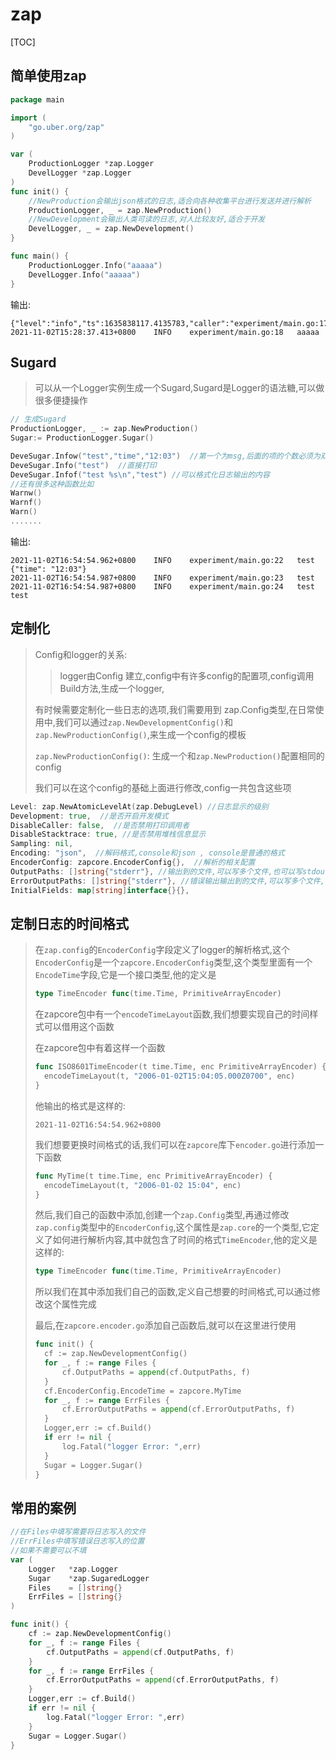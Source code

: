 # zap

[TOC]



## 简单使用zap

```go
package main

import (
	"go.uber.org/zap"
)

var (
	ProductionLogger *zap.Logger
	DevelLogger *zap.Logger
)
func init() {
    //NewProduction会输出json格式的日志,适合向各种收集平台进行发送并进行解析
	ProductionLogger, _ = zap.NewProduction()  
    //NewDevelopment会输出人类可读的日志,对人比较友好,适合于开发
	DevelLogger, _ = zap.NewDevelopment()
}

func main() {
	ProductionLogger.Info("aaaaa")
	DevelLogger.Info("aaaaa")
}
```

输出:

```
{"level":"info","ts":1635838117.4135783,"caller":"experiment/main.go:17","msg":"aaaaa"}
2021-11-02T15:28:37.413+0800	INFO	experiment/main.go:18	aaaaa
```





## Sugard

> 可以从一个Logger实例生成一个Sugard,Sugard是Logger的语法糖,可以做很多便捷操作

```go
// 生成Sugard
ProductionLogger, _ := zap.NewProduction()
Sugar:= ProductionLogger.Sugar()
```



```go
DeveSugar.Infow("test","time","12:03")  //第一个为msg,后面的项的个数必须为双数,前面的key,后面为value
DeveSugar.Info("test")  //直接打印
DeveSugar.Infof("test %s\n","test") //可以格式化日志输出的内容
//还有很多这种函数比如
Warnw()
Warnf()
Warn()
.......
```

输出:

```
2021-11-02T16:54:54.962+0800	INFO	experiment/main.go:22	test	{"time": "12:03"}
2021-11-02T16:54:54.987+0800	INFO	experiment/main.go:23	test
2021-11-02T16:54:54.987+0800	INFO	experiment/main.go:24	test test
```





## 定制化

> Config和logger的关系:
>
> > logger由Config 建立,config中有许多config的配置项,config调用Build方法,生成一个logger,
>
> 
>
> 有时候需要定制化一些日志的选项,我们需要用到 zap.Config类型,在日常使用中,我们可以通过`zap.NewDevelopmentConfig()`和`zap.NewProductionConfig()`,来生成一个config的模板
>
> `zap.NewProductionConfig()`: 生成一个和`zap.NewProduction()`配置相同的config
>
> 我们可以在这个config的基础上面进行修改,config一共包含这些项

```go
Level: zap.NewAtomicLevelAt(zap.DebugLevel) //日志显示的级别
Development: true,  //是否开启开发模式
DisableCaller: false,  //是否禁用打印调用者
DisableStacktrace: true, //是否禁用堆栈信息显示
Sampling: nil, 
Encoding: "json",  //解码格式,console和json , console是普通的格式
EncoderConfig: zapcore.EncoderConfig{},  //解析的相关配置
OutputPaths: []string{"stderr"}, //输出到的文件,可以写多个文件,也可以写stdout和stderr
ErrorOutputPaths: []string{"stderr"}, //错误输出输出到的文件,可以写多个文件,也可以写stdout和stderr
InitialFields: map[string]interface{}{}, 
```



## 定制日志的时间格式

> 在`zap.config`的`EncoderConfig`字段定义了logger的解析格式,这个`EncoderConfig`是一个`zapcore.EncoderConfig`类型,这个类型里面有一个`EncodeTime`字段,它是一个接口类型,他的定义是
>
> ```go
> type TimeEncoder func(time.Time, PrimitiveArrayEncoder)
> ```
>
> 在zapcore包中有一个`encodeTimeLayout`函数,我们想要实现自己的时间样式可以借用这个函数
>
> 在zapcore包中有着这样一个函数
>
> ```go
> func ISO8601TimeEncoder(t time.Time, enc PrimitiveArrayEncoder) {
> 	encodeTimeLayout(t, "2006-01-02T15:04:05.000Z0700", enc)
> }
> ```
>
> 他输出的格式是这样的:
>
> ```
> 2021-11-02T16:54:54.962+0800
> ```
>
> 我们想要更换时间格式的话,我们可以在`zapcore`库下`encoder.go`进行添加一下函数
>
> ```go
> func MyTime(t time.Time, enc PrimitiveArrayEncoder) {
> 	encodeTimeLayout(t, "2006-01-02 15:04", enc)
> }
> ```
>
> 然后,我们自己的函数中添加,创建一个`zap.Config`类型,再通过修改`zap.config`类型中的`EncoderConfig`,这个属性是`zap.core`的一个类型,它定义了如何进行解析内容,其中就包含了时间的格式`TimeEncoder`,他的定义是这样的:
>
> ```go
> type TimeEncoder func(time.Time, PrimitiveArrayEncoder)
> ```
>
> 所以我们在其中添加我们自己的函数,定义自己想要的时间格式,可以通过修改这个属性完成
>
> 最后,在`zapcore.encoder.go`添加自己函数后,就可以在这里进行使用
>
> ```go
> func init() {
> 	cf := zap.NewDevelopmentConfig()
> 	for _, f := range Files {
> 		cf.OutputPaths = append(cf.OutputPaths, f)
> 	}
> 	cf.EncoderConfig.EncodeTime = zapcore.MyTime
> 	for _, f := range ErrFiles {
> 		cf.ErrorOutputPaths = append(cf.ErrorOutputPaths, f)
> 	}
> 	Logger,err := cf.Build()
> 	if err != nil {
> 		log.Fatal("logger Error: ",err)
> 	}
> 	Sugar = Logger.Sugar()
> }
> ```
>
> 





## 常用的案例

```go
//在Files中填写需要将日志写入的文件
//ErrFiles中填写错误日志写入的位置
//如果不需要可以不填
var (
	Logger   *zap.Logger
	Sugar    *zap.SugaredLogger
	Files    = []string{}
	ErrFiles = []string{}
)

func init() {
	cf := zap.NewDevelopmentConfig()
	for _, f := range Files {
		cf.OutputPaths = append(cf.OutputPaths, f)
	}
	for _, f := range ErrFiles {
		cf.ErrorOutputPaths = append(cf.ErrorOutputPaths, f)
	}
    Logger,err := cf.Build()
	if err != nil {
		log.Fatal("logger Error: ",err)
	}
	Sugar = Logger.Sugar()
}
```

